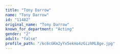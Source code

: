 ```yaml
---
title: "Tony Darrow"
name: "Tony Darrow"
id: "11482"
original_name: "Tony Darrow"
known_for_department: "Acting"
gender: "2"
adult: "false"
profile_path: "/kc6cGKm2yYx5ekHo4zGizhMLBge.jpg"
---
```

